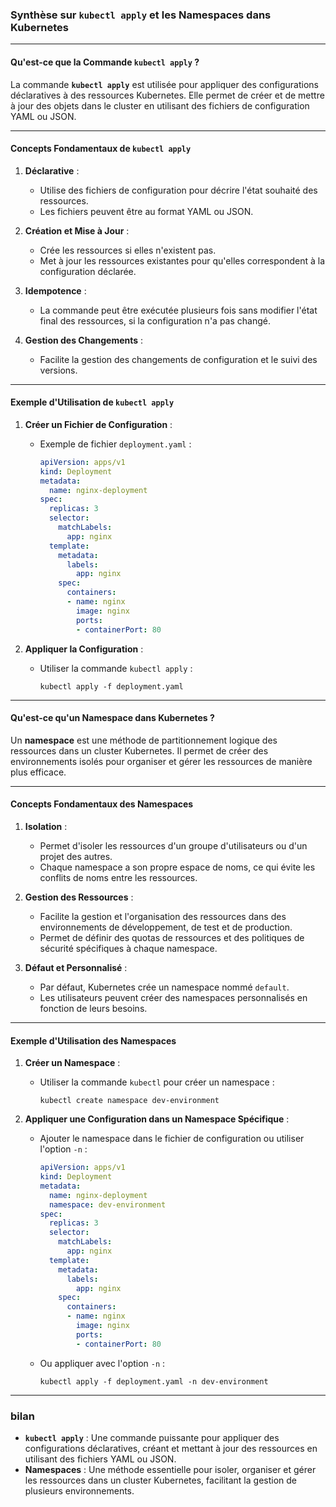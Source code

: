 ### Synthèse  sur `kubectl apply` et les Namespaces dans Kubernetes

---

#### Qu'est-ce que la Commande `kubectl apply` ?

La commande **`kubectl apply`** est utilisée pour appliquer des configurations déclaratives à des ressources Kubernetes. Elle permet de créer et de mettre à jour des objets dans le cluster en utilisant des fichiers de configuration YAML ou JSON.

---

#### Concepts Fondamentaux de `kubectl apply`

1. **Déclarative** :
   - Utilise des fichiers de configuration pour décrire l'état souhaité des ressources.
   - Les fichiers peuvent être au format YAML ou JSON.

2. **Création et Mise à Jour** :
   - Crée les ressources si elles n'existent pas.
   - Met à jour les ressources existantes pour qu'elles correspondent à la configuration déclarée.

3. **Idempotence** :
   - La commande peut être exécutée plusieurs fois sans modifier l'état final des ressources, si la configuration n'a pas changé.

4. **Gestion des Changements** :
   - Facilite la gestion des changements de configuration et le suivi des versions.

---

#### Exemple d'Utilisation de `kubectl apply`

1. **Créer un Fichier de Configuration** :
   - Exemple de fichier `deployment.yaml` :
     ```yaml
     apiVersion: apps/v1
     kind: Deployment
     metadata:
       name: nginx-deployment
     spec:
       replicas: 3
       selector:
         matchLabels:
           app: nginx
       template:
         metadata:
           labels:
             app: nginx
         spec:
           containers:
           - name: nginx
             image: nginx
             ports:
             - containerPort: 80
     ```

2. **Appliquer la Configuration** :
   - Utiliser la commande `kubectl apply` :
     ```
     kubectl apply -f deployment.yaml
     ```

---

#### Qu'est-ce qu'un Namespace dans Kubernetes ?

Un **namespace** est une méthode de partitionnement logique des ressources dans un cluster Kubernetes. Il permet de créer des environnements isolés pour organiser et gérer les ressources de manière plus efficace.

---

#### Concepts Fondamentaux des Namespaces

1. **Isolation** :
   - Permet d'isoler les ressources d'un groupe d'utilisateurs ou d'un projet des autres.
   - Chaque namespace a son propre espace de noms, ce qui évite les conflits de noms entre les ressources.

2. **Gestion des Ressources** :
   - Facilite la gestion et l'organisation des ressources dans des environnements de développement, de test et de production.
   - Permet de définir des quotas de ressources et des politiques de sécurité spécifiques à chaque namespace.

3. **Défaut et Personnalisé** :
   - Par défaut, Kubernetes crée un namespace nommé `default`.
   - Les utilisateurs peuvent créer des namespaces personnalisés en fonction de leurs besoins.

---

#### Exemple d'Utilisation des Namespaces

1. **Créer un Namespace** :
   - Utiliser la commande `kubectl` pour créer un namespace :
     ```
     kubectl create namespace dev-environment
     ```

2. **Appliquer une Configuration dans un Namespace Spécifique** :
   - Ajouter le namespace dans le fichier de configuration ou utiliser l'option `-n` :
     ```yaml
     apiVersion: apps/v1
     kind: Deployment
     metadata:
       name: nginx-deployment
       namespace: dev-environment
     spec:
       replicas: 3
       selector:
         matchLabels:
           app: nginx
       template:
         metadata:
           labels:
             app: nginx
         spec:
           containers:
           - name: nginx
             image: nginx
             ports:
             - containerPort: 80
     ```
   - Ou appliquer avec l'option `-n` :
     ```
     kubectl apply -f deployment.yaml -n dev-environment
     ```

---

### bilan

- **`kubectl apply`** : Une commande puissante pour appliquer des configurations déclaratives, créant et mettant à jour des ressources en utilisant des fichiers YAML ou JSON.
- **Namespaces** : Une méthode essentielle pour isoler, organiser et gérer les ressources dans un cluster Kubernetes, facilitant la gestion de plusieurs environnements.
